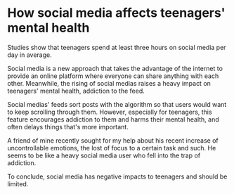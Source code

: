# How social media affects teenagers' mental health

Studies show that teenagers spend at least three hours on social media per day in average.

Social media is a new approach that takes the advantage of the internet to provide an online
platform where everyone can share anything with each other. Meanwhile, the rising of social medias
raises a heavy impact on teenagers' mental health, addiction to the feed.

Social medias' feeds sort posts with the algorithm so that users would want to keep scrolling
through them. However, especially for teenagers, this feature encourages addiction to them and harms
their mental health, and often delays things that's more important.

A friend of mine recently sought for my help about his recent increase of uncontrollable emotions,
the lost of focus to a certain task and such. He seems to be like a heavy social media user who
fell into the trap of addiction.

To conclude, social media has negative impacts to teenagers and should be limited.
